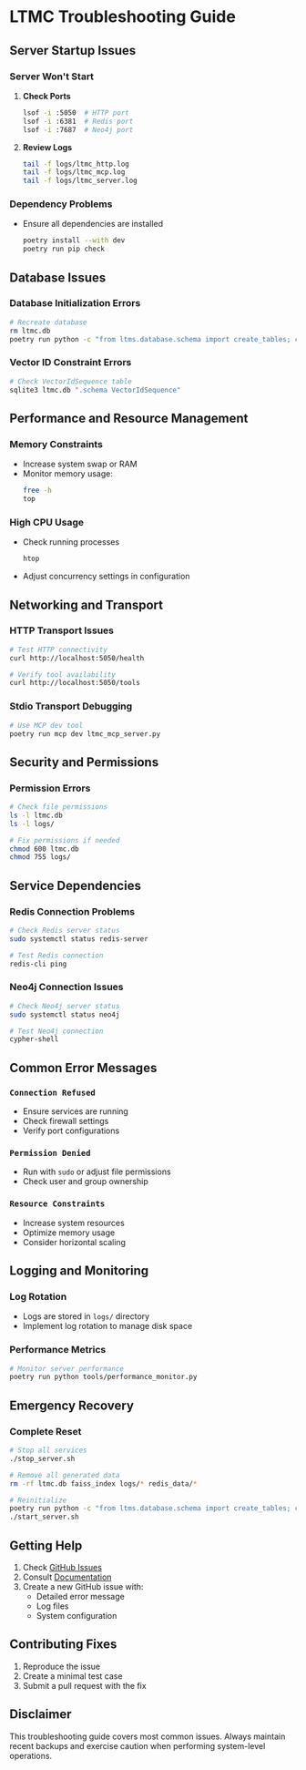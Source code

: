 # LTMC Troubleshooting Guide

## Server Startup Issues

### Server Won't Start
1. **Check Ports**
   ```bash
   lsof -i :5050  # HTTP port
   lsof -i :6381  # Redis port
   lsof -i :7687  # Neo4j port
   ```

2. **Review Logs**
   ```bash
   tail -f logs/ltmc_http.log
   tail -f logs/ltmc_mcp.log
   tail -f logs/ltmc_server.log
   ```

### Dependency Problems
- Ensure all dependencies are installed
  ```bash
  poetry install --with dev
  poetry run pip check
  ```

## Database Issues

### Database Initialization Errors
```bash
# Recreate database
rm ltmc.db
poetry run python -c "from ltms.database.schema import create_tables; create_tables()"
```

### Vector ID Constraint Errors
```bash
# Check VectorIdSequence table
sqlite3 ltmc.db ".schema VectorIdSequence"
```

## Performance and Resource Management

### Memory Constraints
- Increase system swap or RAM
- Monitor memory usage:
  ```bash
  free -h
  top
  ```

### High CPU Usage
- Check running processes
  ```bash
  htop
  ```
- Adjust concurrency settings in configuration

## Networking and Transport

### HTTP Transport Issues
```bash
# Test HTTP connectivity
curl http://localhost:5050/health

# Verify tool availability
curl http://localhost:5050/tools
```

### Stdio Transport Debugging
```bash
# Use MCP dev tool
poetry run mcp dev ltmc_mcp_server.py
```

## Security and Permissions

### Permission Errors
```bash
# Check file permissions
ls -l ltmc.db
ls -l logs/

# Fix permissions if needed
chmod 600 ltmc.db
chmod 755 logs/
```

## Service Dependencies

### Redis Connection Problems
```bash
# Check Redis server status
sudo systemctl status redis-server

# Test Redis connection
redis-cli ping
```

### Neo4j Connection Issues
```bash
# Check Neo4j server status
sudo systemctl status neo4j

# Test Neo4j connection
cypher-shell
```

## Common Error Messages

### `Connection Refused`
- Ensure services are running
- Check firewall settings
- Verify port configurations

### `Permission Denied`
- Run with `sudo` or adjust file permissions
- Check user and group ownership

### `Resource Constraints`
- Increase system resources
- Optimize memory usage
- Consider horizontal scaling

## Logging and Monitoring

### Log Rotation
- Logs are stored in `logs/` directory
- Implement log rotation to manage disk space

### Performance Metrics
```bash
# Monitor server performance
poetry run python tools/performance_monitor.py
```

## Emergency Recovery

### Complete Reset
```bash
# Stop all services
./stop_server.sh

# Remove all generated data
rm -rf ltmc.db faiss_index logs/* redis_data/*

# Reinitialize
poetry run python -c "from ltms.database.schema import create_tables; create_tables()"
./start_server.sh
```

## Getting Help

1. Check [GitHub Issues](https://github.com/your-org/ltmc/issues)
2. Consult [Documentation](/docs/README.md)
3. Create a new GitHub issue with:
   - Detailed error message
   - Log files
   - System configuration

## Contributing Fixes

1. Reproduce the issue
2. Create a minimal test case
3. Submit a pull request with the fix

## Disclaimer

This troubleshooting guide covers most common issues. Always maintain recent backups and exercise caution when performing system-level operations.
